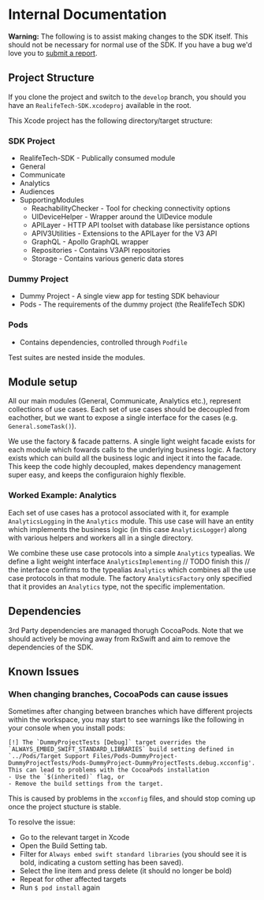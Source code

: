 
# Internal Documentation
**Warning:** The following is to assist making changes to the SDK itself. This should not be necessary for normal use of the SDK. If you have a bug we'd love you to [submit a report](https://github.com/realifetech/ios-sdk/issues).

## Project Structure
If you clone the project and switch to the `develop` branch, you should you have an `RealifeTech-SDK.xcodeproj` available in the root.

This Xcode project has the following directory/target structure:

### SDK Project
* RealifeTech-SDK -  Publically consumed module
* General 
* Communicate
* Analytics
* Audiences
* SupportingModules
    * ReachabilityChecker - Tool for checking connectivity options
    * UIDeviceHelper - Wrapper around the UIDevice module
    * APILayer - HTTP API toolset with database like persistance options
    * APIV3Utilities - Extensions to the APILayer for the V3 API
    * GraphQL - Apollo GraphQL wrapper 
    * Repositories - Contains V3API repositories
    * Storage - Contains various generic data stores
### Dummy Project
* Dummy Project - A single view app for testing SDK behaviour
* Pods - The requirements of the dummy project (the RealifeTech SDK)
### Pods
* Contains dependencies, controlled through `Podfile`

Test suites are nested inside the modules.

## Module setup
All our main modules (General, Communicate, Analytics etc.), represent collections of use cases. Each set of use cases should be decoupled from eachother, but we want to expose a single interface for the cases (e.g. `General.someTask()`).

We use the factory & facade patterns. A single light weight facade exists for each module which fowards calls to the underlying business logic. A factory exists which can build all the business logic and inject it into the facade. This keep the code highly decoupled, makes dependency management super easy, and keeps the configuraion highly flexible.

### Worked Example: Analytics

Each set of use cases has a protocol associated with it, for example `AnalyticsLogging` in the `Analytics` module. This use case will have an entity which implements the business logic (in this case `AnalyticsLogger`) along with various helpers and workers all in a single directory.

We combine these use case protocols into a simple `Analytics` typealias. We define a light weight interface `AnalyticsImplementing` // TODO finish this // the interface confirms to the typealias `Analytics` which combines all the use case protocols in that module. The factory `AnalyticsFactory` only specified that it provides an `Analytics` type, not the specific implementation.


## Dependencies

3rd Party dependencies are managed thorugh CocoaPods. Note that we should actively be moving away from RxSwift and aim to remove the dependencies of the SDK.

## Known Issues

### When changing branches, CocoaPods can cause issues
Sometimes after changing between branches which have different projects within the workspace, you may start to see warnings like the following in your console when you install pods:
```
[!] The `DummyProjectTests [Debug]` target overrides the `ALWAYS_EMBED_SWIFT_STANDARD_LIBRARIES` build setting defined in `../Pods/Target Support Files/Pods-DummyProject-DummyProjectTests/Pods-DummyProject-DummyProjectTests.debug.xcconfig'. This can lead to problems with the CocoaPods installation
- Use the `$(inherited)` flag, or
- Remove the build settings from the target.
```
This is caused by problems in the `xcconfig` files, and should stop coming up once the project stucture is stable.

To resolve the issue: 
- Go to the relevant target in Xcode
- Open the Build Setting tab. 
- Filter for `Always embed swift standard libraries` (you should see it is bold, indicating a custom setting has been saved).
- Select the line item and press delete (it should no longer be bold)
- Repeat for other affected targets
- Run `$ pod install` again